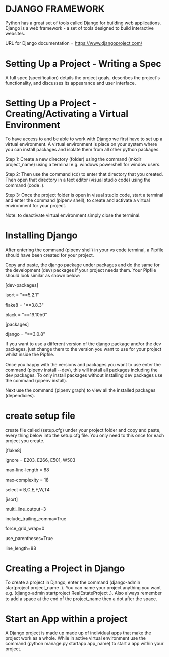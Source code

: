 
# DJANGO FRAMEWORK
Python has a great set of tools called Django for building web applications. Django is a web framework - a set of tools designed to build interactive websites.

URL for Django documentation = https://www.djangoproject.com/

# Setting Up a Project - Writing a Spec
A full spec (specification) details the project goals, describes the project's functionality, and discusses its appearance and user interface.

# Setting Up a Project - Creating/Activating a Virtual Environment
To have access to and be able to work with Django we first have to set up a virtual environment. A virtual environment is place on your system where you can install packages and isolate them from all other python packages.

Step 1: Create a new directory (folder) using the command (mkdir project_name) using a terminal e.g. windows powershell for window users. 

Step 2: Then use the command (cd) to enter that directory that you created. Then open that directory in a text editor (visual studio code) using the command (code .).

Step 3: Once the project folder is open in visual studio code, start a terminal and enter the command (pipenv shell), to create and activate a virtual environment for your project.

Note: to deactivate virtual environment simply close the terminal.

# Installing Django
After entering the command (pipenv shell) in your vs code terminal, a Pipfile should have been created for your project.

Copy and paste, the django package under packages and do the same for the development (dev) packages if your project needs them. Your Pipfile should look similar as shown below:

[dev-packages]

isort = "==5.2.1"

flake8 = "==3.8.3"

black = "==19.10b0"

[packages]

django = "==3.0.8"

If you want to use a different version of the django package and/or the dev packages, just change them to the version you want to use for your project whilst inside the Pipfile. 

Once you happy with the versions and packages you want to use enter the command (pipenv install --dev), this will install all packages including the dev packages. To only install packages without installing dev packages use the command (pipenv install).

Next use the command (pipenv graph) to view all the installed packages (dependicies).

# create setup file 

create file called (setup.cfg) under your project folder and copy and paste, every thing below into the setup.cfg file. You only need to this once for each project you create.

[flake8]

ignore = E203, E266, E501, W503

max-line-length = 88

max-complexity = 18

select = B,C,E,F,W,T4

[isort]

multi_line_output=3

include_trailing_comma=True

force_grid_wrap=0

use_parentheses=True

line_length=88

# Creating a Project in Django
To create a project in Django, enter the command (django-admin startproject project_name .). You can name your project anything you want e.g. (django-admin startproject RealEstateProject .). Also always remember to add a space at the end of the project_name then a dot after the space.

# Start an App within a project 
A Django project is made up made up of individual apps that make the project work as a whole. While in active virtual environment use the command (python manage.py startapp app_name) to start a app within your project.
